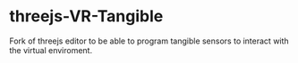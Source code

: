 # threejs-VR-Tangible

Fork of threejs editor to be able to program tangible sensors to interact with the virtual enviroment.
